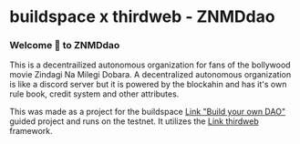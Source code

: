 # buildspace x thirdweb - ZNMDdao

### **Welcome 👋 to ZNMDdao**
This is a decentrailized autonomous organization for fans of the bollywood movie Zindagi Na Milegi Dobara.
A decentralized autonomous organization is like a discord server but it is powered by the blockahin and has it's own rule book, credit system and other attributes.

This was made as a project for the buildspace [Link "Build your own DAO"](https://buildspace.so/daos) guided project and runs on the testnet. 
It utilizes the [Link thirdweb](https://thirdweb.com/) framework.
